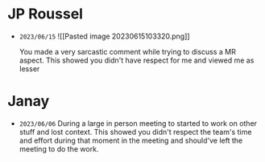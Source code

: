 
# JP Roussel
- `2023/06/15` 
  ![[Pasted image 20230615103320.png]]
  
  You made a very sarcastic comment while trying to discuss a MR aspect. This showed you didn't have respect for me and viewed me as lesser


# Janay

- `2023/06/06` 
  During a large in person meeting to started to work on other stuff and lost context. This showed you didn't respect the team's time and effort during that moment in the meeting and should've left the meeting to do the work.